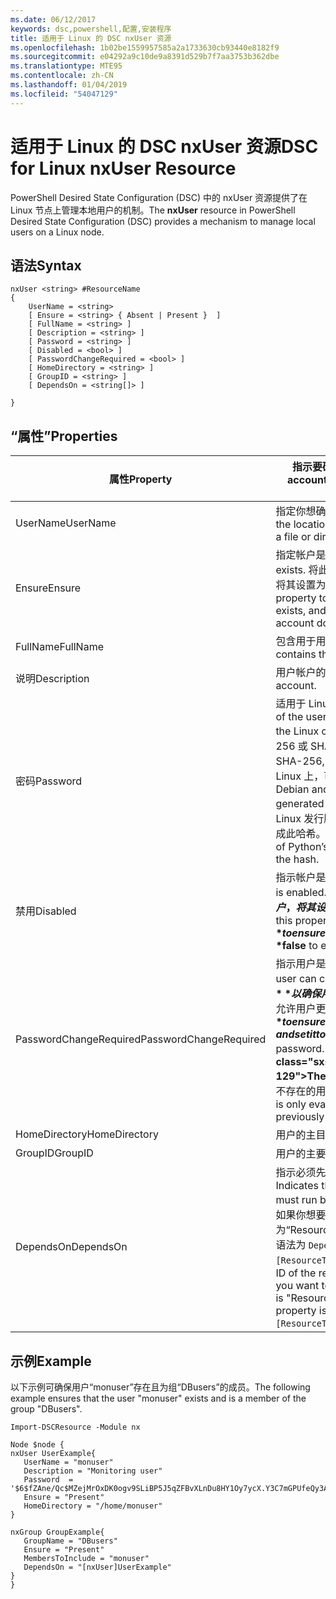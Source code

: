 ```yaml
---
ms.date: 06/12/2017
keywords: dsc,powershell,配置,安装程序
title: 适用于 Linux 的 DSC nxUser 资源
ms.openlocfilehash: 1b02be1559957585a2a1733630cb93440e8182f9
ms.sourcegitcommit: e04292a9c10de9a8391d529b7f7aa3753b362dbe
ms.translationtype: MTE95
ms.contentlocale: zh-CN
ms.lasthandoff: 01/04/2019
ms.locfileid: "54047129"
---
```

# <a name="dsc-for-linux-nxuser-resource"></a><span data-ttu-id="cf060-103">适用于 Linux 的 DSC nxUser 资源</span><span class="sxs-lookup"><span data-stu-id="cf060-103">DSC for Linux nxUser Resource</span></span>

<span data-ttu-id="cf060-104">PowerShell Desired State Configuration (DSC) 中的 nxUser 资源提供了在 Linux 节点上管理本地用户的机制。</span><span class="sxs-lookup"><span data-stu-id="cf060-104">The **nxUser** resource in PowerShell Desired State Configuration (DSC) provides a mechanism to manage local users on a Linux node.</span></span>

## <a name="syntax"></a><span data-ttu-id="cf060-105">语法</span><span class="sxs-lookup"><span data-stu-id="cf060-105">Syntax</span></span>

```
nxUser <string> #ResourceName
{
    UserName = <string>
    [ Ensure = <string> { Absent | Present }  ]
    [ FullName = <string> ]
    [ Description = <string> ]
    [ Password = <string> ]
    [ Disabled = <bool> ]
    [ PasswordChangeRequired = <bool> ]
    [ HomeDirectory = <string> ]
    [ GroupID = <string> ]
    [ DependsOn = <string[]> ]

}
```

## <a name="properties"></a><span data-ttu-id="cf060-106">“属性”</span><span class="sxs-lookup"><span data-stu-id="cf060-106">Properties</span></span>

|  <span data-ttu-id="cf060-107">属性</span><span class="sxs-lookup"><span data-stu-id="cf060-107">Property</span></span> |  <span data-ttu-id="cf060-108">指示要确保其特定状态的帐户名。</span><span class="sxs-lookup"><span data-stu-id="cf060-108">Indicates the account name for which you want to ensure a specific state.</span></span> |
|---|---|
| <span data-ttu-id="cf060-109">UserName</span><span class="sxs-lookup"><span data-stu-id="cf060-109">UserName</span></span>| <span data-ttu-id="cf060-110">指定你想确保其中文件或目录状态的位置。</span><span class="sxs-lookup"><span data-stu-id="cf060-110">Specifies the location where you want to ensure the state for a file or directory.</span></span>|
| <span data-ttu-id="cf060-111">Ensure</span><span class="sxs-lookup"><span data-stu-id="cf060-111">Ensure</span></span>| <span data-ttu-id="cf060-112">指定帐户是否存在。</span><span class="sxs-lookup"><span data-stu-id="cf060-112">Specifies whether the account exists.</span></span> <span data-ttu-id="cf060-113">将此属性设置为“Present”以确保该帐户存在，将其设置为“Absent”以确保该帐户不存在。</span><span class="sxs-lookup"><span data-stu-id="cf060-113">Set this property to "Present" to ensure that the account exists, and set it to "Absent" to ensure that the account does not exist.</span></span>|
| <span data-ttu-id="cf060-114">FullName</span><span class="sxs-lookup"><span data-stu-id="cf060-114">FullName</span></span>| <span data-ttu-id="cf060-115">包含用于用户帐户的完整名称的字符串。</span><span class="sxs-lookup"><span data-stu-id="cf060-115">A string that contains the full name to use for the user account.</span></span>|
| <span data-ttu-id="cf060-116">说明</span><span class="sxs-lookup"><span data-stu-id="cf060-116">Description</span></span>| <span data-ttu-id="cf060-117">用户帐户的说明。</span><span class="sxs-lookup"><span data-stu-id="cf060-117">The description for the user account.</span></span>|
| <span data-ttu-id="cf060-118">密码</span><span class="sxs-lookup"><span data-stu-id="cf060-118">Password</span></span>| <span data-ttu-id="cf060-119">适用于 Linux 计算机的形式的用户密码哈希。</span><span class="sxs-lookup"><span data-stu-id="cf060-119">The hash of the users password in the appropriate form for the Linux computer.</span></span> <span data-ttu-id="cf060-120">通常情况下，这是加盐的 SHA-256 或 SHA-512 哈希。</span><span class="sxs-lookup"><span data-stu-id="cf060-120">Typically, this is a salted SHA-256, or SHA-512 hash.</span></span> <span data-ttu-id="cf060-121">在 Debian 和 Ubuntu Linux 上，可以使用 mkpasswd 命令生成此值。</span><span class="sxs-lookup"><span data-stu-id="cf060-121">On Debian and Ubuntu Linux, this value can be generated with the mkpasswd command.</span></span> <span data-ttu-id="cf060-122">对于其他 Linux 发行版本，可以使用 Python 加密库的加密方法生成此哈希。</span><span class="sxs-lookup"><span data-stu-id="cf060-122">For other Linux distros, the crypt method of Python’s Crypt library can be used to generate the hash.</span></span>|
| <span data-ttu-id="cf060-123">禁用</span><span class="sxs-lookup"><span data-stu-id="cf060-123">Disabled</span></span>| <span data-ttu-id="cf060-124">指示帐户是否已启用。</span><span class="sxs-lookup"><span data-stu-id="cf060-124">Indicates whether the account is enabled.</span></span> <span data-ttu-id="cf060-125">将此属性设置为 **$true** 以确已禁用保此帐户，将其设置为 **$false** 以确保已启用此帐户。</span><span class="sxs-lookup"><span data-stu-id="cf060-125">Set this property to **$true** to ensure that this account is disabled, and set it to **$false** to ensure that it is enabled.</span></span>|
| <span data-ttu-id="cf060-126">PasswordChangeRequired</span><span class="sxs-lookup"><span data-stu-id="cf060-126">PasswordChangeRequired</span></span>| <span data-ttu-id="cf060-127">指示用户是否可以更改密码。</span><span class="sxs-lookup"><span data-stu-id="cf060-127">Indicates whether the user can change the password.</span></span> <span data-ttu-id="cf060-128">将此属性设置为 **$true** 以确保用户无法更改密码，将其设置为 **$false** 以允许用户更改密码。</span><span class="sxs-lookup"><span data-stu-id="cf060-128">Set this property to **$true** to ensure that the user cannot change the password, and set it to **$false** to allow the user to change the password.</span></span> <span data-ttu-id="cf060-129">默认值为 **$false**。</span><span class="sxs-lookup"><span data-stu-id="cf060-129">The default value is **$false**.</span></span> <span data-ttu-id="cf060-130">仅当创建以前不存在的用户帐户时，才会计算此属性。</span><span class="sxs-lookup"><span data-stu-id="cf060-130">This property is only evaluated if the user account did not exist previously and is being created.</span></span>|
| <span data-ttu-id="cf060-131">HomeDirectory</span><span class="sxs-lookup"><span data-stu-id="cf060-131">HomeDirectory</span></span>| <span data-ttu-id="cf060-132">用户的主目录</span><span class="sxs-lookup"><span data-stu-id="cf060-132">The home directory for the user.</span></span>|
| <span data-ttu-id="cf060-133">GroupID</span><span class="sxs-lookup"><span data-stu-id="cf060-133">GroupID</span></span>| <span data-ttu-id="cf060-134">用户的主要组 ID</span><span class="sxs-lookup"><span data-stu-id="cf060-134">The primary group ID for the user.</span></span>|
| <span data-ttu-id="cf060-135">DependsOn</span><span class="sxs-lookup"><span data-stu-id="cf060-135">DependsOn</span></span> | <span data-ttu-id="cf060-136">指示必须先运行其他资源的配置，再配置此资源。</span><span class="sxs-lookup"><span data-stu-id="cf060-136">Indicates that the configuration of another resource must run before this resource is configured.</span></span> <span data-ttu-id="cf060-137">例如，如果你想要首先运行 ID 为“ResourceName”、类型为“ResourceType”的资源配置脚本块，则使用此属性的语法为 `DependsOn = "[ResourceType]ResourceName"`。</span><span class="sxs-lookup"><span data-stu-id="cf060-137">For example, if the ID of the resource configuration script block that you want to run first is "ResourceName" and its type is "ResourceType", the syntax for using this property is `DependsOn = "[ResourceType]ResourceName"`.</span></span>|

## <a name="example"></a><span data-ttu-id="cf060-138">示例</span><span class="sxs-lookup"><span data-stu-id="cf060-138">Example</span></span>

<span data-ttu-id="cf060-139">以下示例可确保用户“monuser”存在且为组“DBusers”的成员。</span><span class="sxs-lookup"><span data-stu-id="cf060-139">The following example ensures that the user "monuser" exists and is a member of the group "DBusers".</span></span>

```
Import-DSCResource -Module nx

Node $node {
nxUser UserExample{
   UserName = "monuser"
   Description = "Monitoring user"
   Password  =    '$6$fZAne/Qc$MZejMrOxDK0ogv9SLiBP5J5qZFBvXLnDu8HY1Oy7ycX.Y3C7mGPUfeQy3A82ev3zIabhDQnj2ayeuGn02CqE/0'
   Ensure = "Present"
   HomeDirectory = "/home/monuser"
}

nxGroup GroupExample{
   GroupName = "DBusers"
   Ensure = "Present"
   MembersToInclude = "monuser"
   DependsOn = "[nxUser]UserExample"
}
}
```